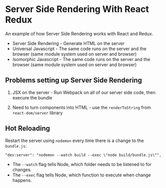 # Server Side Rendering With React Redux

An example of how Server Side Rendering works with React and Redux.

- Server Side Rendering - Generate HTML on the server
- Universal Javascript - The same code runs on the server and the browser (same module system used on server and browser)
- Isomorphic Javascript - The same code runs on the server and the browser (same module system used on server and browser)


## Problems setting up Server Side Rendering

1. JSX on the server - Run Webpack on all of our server side code, then execure the bundle

2. Need to turn components into HTML - use the `renderToString` from `react-dom/server` library


## Hot Reloading

Restart the server using `nodemon` every time there is a change to the `bundle.js`:

```node
"dev:server": "nodemon --watch build --exec \"node build/bundle.js\"",
```

- The `--watch` flag tells Node, which folder needs to be listened to for changes.
- The `--exec` flag tells Node, which function to execute when change happens.



